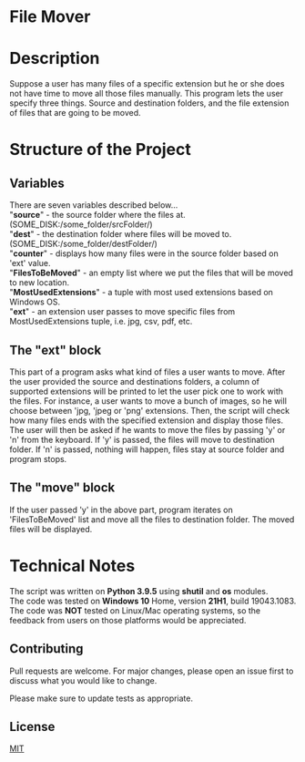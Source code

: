 # File Mover

# Description
Suppose a user has many files of a specific extension but he or she does not have time to move all those files manually. This program lets the user specify three things. Source and destination folders, and the file extension of files that are going to be moved. 
# Structure of the Project

## Variables
There are seven variables described below...  
"**source**" - the source folder where the files at. (SOME_DISK:/some_folder/srcFolder/)  
"**dest**" - the destination folder where files will be moved to. (SOME_DISK:/some_folder/destFolder/)  
"**counter**" - displays how many files were in the source folder based on 'ext' value.  
"**FilesToBeMoved**" - an empty list where we put the files that will be moved to new location.  
"**MostUsedExtensions**" - a tuple with most used extensions based on Windows OS.  
"**ext**" - an extension user passes to move specific files from MostUsedExtensions tuple, i.e. jpg, csv, pdf, etc.  

## The "ext" block
This part of a program asks what kind of files a user wants to move. After the user provided the source and destinations folders, a column of supported extensions will be printed to let the user pick one to work with the files. For instance, a user wants to move a bunch of images, so he will choose between 'jpg, 'jpeg or 'png' extensions. Then, the script will check how many files ends with the specified extension and display those files. The user will then be asked if he wants to move the files by passing 'y' or 'n' from the keyboard. If 'y' is passed, the files will move to destination folder. If 'n' is passed, nothing will happen, files stay at source folder and program stops. 

## The "move" block
If the user passed 'y' in the above part, program iterates on 'FilesToBeMoved' list and move all the files to destination folder. The moved files will be displayed.

# Technical Notes
The script was written on **Python 3.9.5** using **shutil** and **os** modules.  
The code was tested on **Windows 10** Home, version **21H1**, build 19043.1083.   
The code was **NOT** tested on Linux/Mac operating systems, so the feedback from users on those platforms would be appreciated. 

## Contributing
Pull requests are welcome. For major changes, please open an issue first to discuss what you would like to change.

Please make sure to update tests as appropriate.

## License
[MIT](https://choosealicense.com/licenses/mit/)
